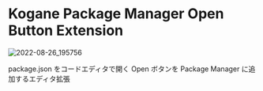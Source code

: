 # Kogane Package Manager Open Button Extension

![2022-08-26_195756](https://user-images.githubusercontent.com/6134875/186889339-86e939e4-6df2-4682-b9da-f8eebfe45d78.png)

package.json をコードエディタで開く Open ボタンを Package Manager に追加するエディタ拡張
